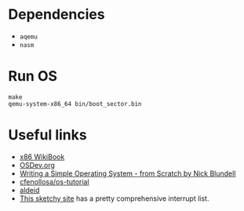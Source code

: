 # Dependencies
- `aqemu`
- `nasm`

# Run OS
```
make
qemu-system-x86_64 bin/boot_sector.bin
```

# Useful links
- [x86 WikiBook](https://en.wikibooks.org/wiki/X86_Assembly#Table_of_Contents)
- [OSDev.org](https://wiki.osdev.org/Main_Page)
- [Writing a Simple Operating System - from Scratch by Nick Blundell](https://wiki.osdev.org/Main_Page)
- [cfenollosa/os-tutorial](https://github.com/cfenollosa/os-tutorial)
- [aldeid](https://www.aldeid.com/wiki/Category:Architecture/x86-assembly)
- [This sketchy site](http://www.ctyme.com/rbrown.htm) has a pretty comprehensive interrupt list.
